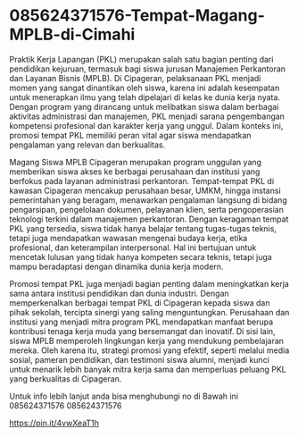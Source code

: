 # 085624371576-Tempat-Magang-MPLB-di-Cimahi
Praktik Kerja Lapangan (PKL) merupakan salah satu bagian penting dari pendidikan kejuruan, termasuk bagi siswa jurusan Manajemen Perkantoran dan Layanan Bisnis (MPLB). Di Cipageran, pelaksanaan PKL menjadi momen yang sangat dinantikan oleh siswa, karena ini adalah kesempatan untuk menerapkan ilmu yang telah dipelajari di kelas ke dunia kerja nyata. Dengan program yang dirancang untuk melibatkan siswa dalam berbagai aktivitas administrasi dan manajemen, PKL menjadi sarana pengembangan kompetensi profesional dan karakter kerja yang unggul. Dalam konteks ini, promosi tempat PKL memiliki peran vital agar siswa mendapatkan pengalaman yang relevan dan berkualitas.

Magang Siswa MPLB Cipageran merupakan program unggulan yang memberikan siswa akses ke berbagai perusahaan dan institusi yang berfokus pada layanan administrasi perkantoran. Tempat-tempat PKL di kawasan Cipageran mencakup perusahaan besar, UMKM, hingga instansi pemerintahan yang beragam, menawarkan pengalaman langsung di bidang pengarsipan, pengelolaan dokumen, pelayanan klien, serta pengoperasian teknologi terkini dalam manajemen perkantoran. Dengan keragaman tempat PKL yang tersedia, siswa tidak hanya belajar tentang tugas-tugas teknis, tetapi juga mendapatkan wawasan mengenai budaya kerja, etika profesional, dan keterampilan interpersonal. Hal ini bertujuan untuk mencetak lulusan yang tidak hanya kompeten secara teknis, tetapi juga mampu beradaptasi dengan dinamika dunia kerja modern.

Promosi tempat PKL juga menjadi bagian penting dalam meningkatkan kerja sama antara institusi pendidikan dan dunia industri. Dengan memperkenalkan berbagai tempat PKL di Cipageran kepada siswa dan pihak sekolah, tercipta sinergi yang saling menguntungkan. Perusahaan dan institusi yang menjadi mitra program PKL mendapatkan manfaat berupa kontribusi tenaga kerja muda yang bersemangat dan inovatif. Di sisi lain, siswa MPLB memperoleh lingkungan kerja yang mendukung pembelajaran mereka. Oleh karena itu, strategi promosi yang efektif, seperti melalui media sosial, pameran pendidikan, dan testimoni siswa alumni, menjadi kunci untuk menarik lebih banyak mitra kerja sama dan memperluas peluang PKL yang berkualitas di Cipageran.

Untuk info lebih lanjut anda bisa menghubungi no di Bawah ini
085624371576
085624371576

https://pin.it/4vwXeaT1h
